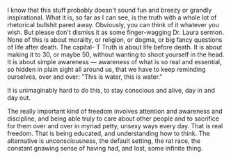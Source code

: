 I know that this stuff probably doesn't sound fun and breezy or grandly
inspirational. What it is, so far as I can see, is the truth with a whole lot of
rhetorical bullshit pared away. Obviously, you can think of it whatever you
wish. But please don't dismiss it as some finger-wagging Dr. Laura sermon.
None of this is about morality, or religion, or dogma, or big fancy questions of
life after death. The capital- T Truth is about life before death. It is about
making it to 30, or maybe 50, without wanting to shoot yourself in the head. It
is about simple awareness — awareness of what is so real and essential, so
hidden in plain sight all around us, that we have to keep reminding ourselves,
over and over: "This is water, this is water."

It is unimaginably hard to do this, to stay conscious and alive, day in and day
out.

The really important kind of freedom involves attention and awareness and
discipline, and being able truly to care about other people and to sacrifice for
them over and over in myriad petty, unsexy ways every day. That is real freedom.
That is being educated, and understanding how to think. The alternative is
unconsciousness, the default setting, the rat race, the constant gnawing sense
of having had, and lost, some infinite thing.
